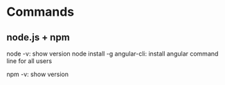 # Commands

## node.js + npm
node -v: show version
node install -g angular-cli: install angular command line for all users

npm -v: show version
